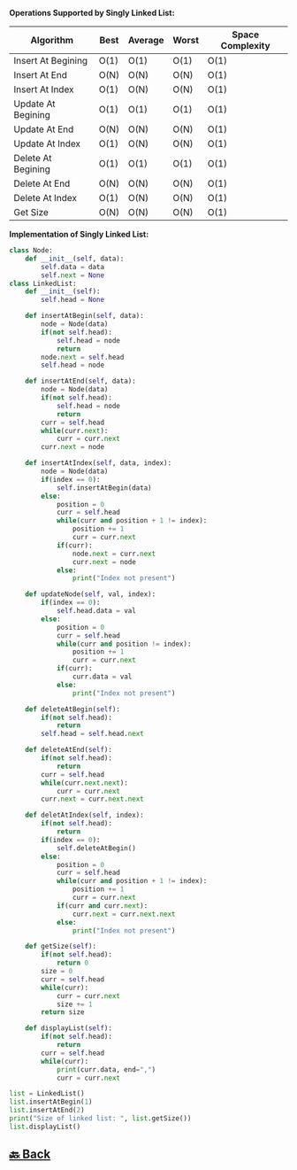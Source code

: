 **Operations Supported by Singly Linked List:**

| Algorithm          | Best | Average | Worst | Space Complexity |
| ------------------ | ---- | ------- | ----- | ---------------- |
| Insert At Begining | O(1) | O(1)    | O(1)  | O(1)             |
| Insert At End      | O(N) | O(N)    | O(N)  | O(1)             |
| Insert At Index    | O(1) | O(N)    | O(N)  | O(1)             |
| Update At Begining | O(1) | O(1)    | O(1)  | O(1)             |
| Update At End      | O(N) | O(N)    | O(N)  | O(1)             |
| Update At Index    | O(1) | O(N)    | O(N)  | O(1)             |
| Delete At Begining | O(1) | O(1)    | O(1)  | O(1)             |
| Delete At End      | O(N) | O(N)    | O(N)  | O(1)             |
| Delete At Index    | O(1) | O(N)    | O(N)  | O(1)             |
| Get Size           | O(N) | O(N)    | O(N)  | O(1)             |

**Implementation of Singly Linked List:**

```python
class Node:
    def __init__(self, data):
        self.data = data
        self.next = None
class LinkedList:
    def __init__(self):
        self.head = None

    def insertAtBegin(self, data):
        node = Node(data)
        if(not self.head):
            self.head = node
            return
        node.next = self.head
        self.head = node

    def insertAtEnd(self, data):
        node = Node(data)
        if(not self.head):
            self.head = node
            return
        curr = self.head
        while(curr.next):
            curr = curr.next
        curr.next = node

    def insertAtIndex(self, data, index):
        node = Node(data)
        if(index == 0):
            self.insertAtBegin(data)
        else:
            position = 0
            curr = self.head
            while(curr and position + 1 != index):
                position += 1
                curr = curr.next
            if(curr):
                node.next = curr.next
                curr.next = node
            else:
                print("Index not present")

    def updateNode(self, val, index):
        if(index == 0):
            self.head.data = val
        else:
            position = 0
            curr = self.head
            while(curr and position != index):
                position += 1
                curr = curr.next
            if(curr):
                curr.data = val
            else:
                print("Index not present")

    def deleteAtBegin(self):
        if(not self.head):
            return
        self.head = self.head.next

    def deleteAtEnd(self):
        if(not self.head):
            return
        curr = self.head
        while(curr.next.next):
            curr = curr.next
        curr.next = curr.next.next

    def deletAtIndex(self, index):
        if(not self.head):
            return
        if(index == 0):
            self.deleteAtBegin()
        else:
            position = 0
            curr = self.head
            while(curr and position + 1 != index):
                position += 1
                curr = curr.next
            if(curr and curr.next):
                curr.next = curr.next.next
            else:
                print("Index not present")

    def getSize(self):
        if(not self.head):
            return 0
        size = 0
        curr = self.head
        while(curr):
            curr = curr.next
            size += 1
        return size

    def displayList(self):
        if(not self.head):
            return
        curr = self.head
        while(curr):
            print(curr.data, end=",")
            curr = curr.next

list = LinkedList()
list.insertAtBegin(1)
list.insertAtEnd(2)
print("Size of linked list: ", list.getSize())
list.displayList()
```

<h2><a href="https://github.com/sanjay9616/data-structure-and-alogrithms/blob/master/Linked%20List/README.md"> 🔙 Back</a></h2>
